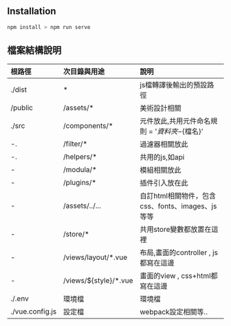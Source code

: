 ## Installation

 

```bash
npm install > npm run serve
```
## 檔案結構說明

根路徑           |    次目錄與用途       |    說明
:---            |   :---              |   :---
./dist          |   *           |   js檔轉譯後輸出的預設路徑
/public         |   /assets/*         | 美術設計相關
./src           |   /components/*   |   元件放此,共用元件命名規則 = '${資料夾}-${檔名}'
-.               |   /filter/*    |   過濾器相關放此
-.               |   /helpers/*    |   共用的js,如api
-               |   /modula/*   |   模組相關放此
-               |   /plugins/*   |   插件引入放在此
-               |   /assets/../...    |   自訂html相關物件，包含css、fonts、images、js等等
-               |   /store/*       |   共用store變數都放置在這裡
-               |   /views/layout/*.vue   |   布局,畫面的controller , js都寫在這邊
-               |   /views/${style}/*.vue    |   畫面的view , css+html都寫在這邊
./.env          |   環境檔           |   環境檔
./vue.config.js |   設定檔    |   webpack設定相關等..

